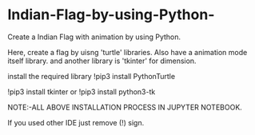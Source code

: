 # Indian-Flag-by-using-Python-
Create a Indian Flag with animation by using Python.

Here, create a flag by uisng 'turtle' libraries. 
Also have a animation mode itself library. 
and another library is 'tkinter' for dimension.

install the required library
!pip3 install PythonTurtle

!pip3 install tkinter or !pip3 install python3-tk

NOTE:-ALL ABOVE INSTALLATION PROCESS IN JUPYTER NOTEBOOK.

If you used other IDE just remove (!) sign.
